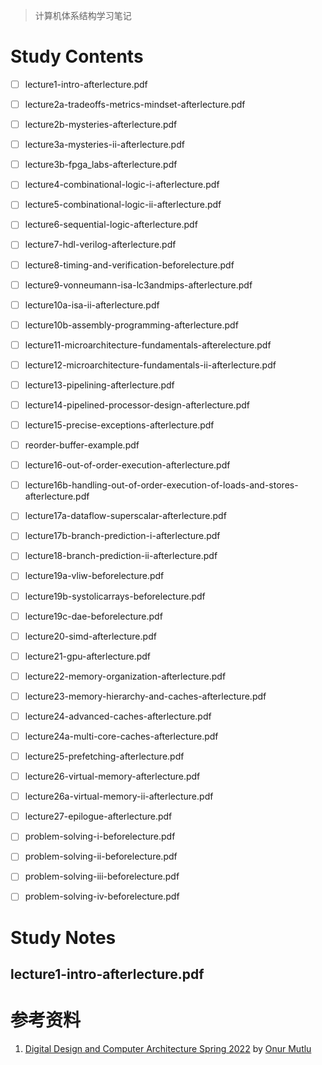 > 计算机体系结构学习笔记

# Study Contents

- [ ] lecture1-intro-afterlecture.pdf
- [ ] lecture2a-tradeoffs-metrics-mindset-afterlecture.pdf
- [ ] lecture2b-mysteries-afterlecture.pdf
- [ ] lecture3a-mysteries-ii-afterlecture.pdf
- [ ] lecture3b-fpga_labs-afterlecture.pdf
- [ ] lecture4-combinational-logic-i-afterlecture.pdf
- [ ] lecture5-combinational-logic-ii-afterlecture.pdf
- [ ] lecture6-sequential-logic-afterlecture.pdf
- [ ] lecture7-hdl-verilog-afterlecture.pdf
- [ ] lecture8-timing-and-verification-beforelecture.pdf
- [ ] lecture9-vonneumann-isa-lc3andmips-afterlecture.pdf
- [ ] lecture10a-isa-ii-afterlecture.pdf
- [ ] lecture10b-assembly-programming-afterlecture.pdf
- [ ] lecture11-microarchitecture-fundamentals-afterelecture.pdf
- [ ] lecture12-microarchitecture-fundamentals-ii-afterlecture.pdf
- [ ] lecture13-pipelining-afterlecture.pdf
- [ ] lecture14-pipelined-processor-design-afterlecture.pdf
- [ ] lecture15-precise-exceptions-afterlecture.pdf
- [ ] reorder-buffer-example.pdf
- [ ] lecture16-out-of-order-execution-afterlecture.pdf
- [ ] lecture16b-handling-out-of-order-execution-of-loads-and-stores-afterlecture.pdf
- [ ] lecture17a-dataflow-superscalar-afterlecture.pdf
- [ ] lecture17b-branch-prediction-i-afterlecture.pdf
- [ ] lecture18-branch-prediction-ii-afterlecture.pdf
- [ ] lecture19a-vliw-beforelecture.pdf
- [ ] lecture19b-systolicarrays-beforelecture.pdf
- [ ] lecture19c-dae-beforelecture.pdf
- [ ] lecture20-simd-afterlecture.pdf
- [ ] lecture21-gpu-afterlecture.pdf
- [ ] lecture22-memory-organization-afterlecture.pdf
- [ ] lecture23-memory-hierarchy-and-caches-afterlecture.pdf
- [ ] lecture24-advanced-caches-afterlecture.pdf
- [ ] lecture24a-multi-core-caches-afterlecture.pdf
- [ ] lecture25-prefetching-afterlecture.pdf
- [ ] lecture26-virtual-memory-afterlecture.pdf
- [ ] lecture26a-virtual-memory-ii-afterlecture.pdf
- [ ] lecture27-epilogue-afterlecture.pdf
- [ ] problem-solving-i-beforelecture.pdf
- [ ] problem-solving-ii-beforelecture.pdf
- [ ] problem-solving-iii-beforelecture.pdf
- [ ] problem-solving-iv-beforelecture.pdf


# Study Notes
## lecture1-intro-afterlecture.pdf

# 参考资料

1. [Digital Design and Computer Architecture Spring 2022](https://safari.ethz.ch/digitaltechnik/spring2022/doku.php?id=schedule) by [Onur Mutlu](https://people.inf.ethz.ch/omutlu/)
